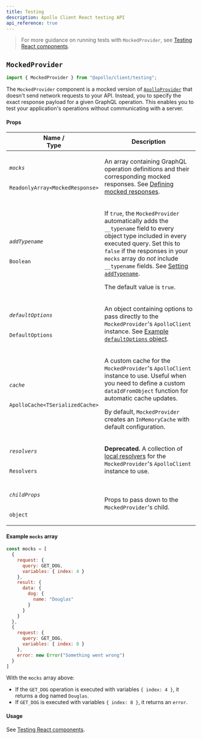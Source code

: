 ```yaml
---
title: Testing
description: Apollo Client React testing API
api_reference: true
---
```


> For more guidance on running tests with `MockedProvider`, see [Testing React components](../../development-testing/testing/).

## `MockedProvider`



```js
import { MockedProvider } from "@apollo/client/testing";
```

The `MockedProvider` component is a mocked version of [`ApolloProvider`](./hooks/#the-apolloprovider-component) that doesn't send network requests to your API. Instead, you to specify the exact response payload for a given GraphQL operation. This enables you to test your application's operations without communicating with a server.

#### Props

<table class="field-table">
  <thead>
    <tr>
      <th>Name /<br/>Type</th>
      <th>Description</th>
    </tr>
  </thead>

<tbody>
<tr>
<td>

###### `mocks`

`ReadonlyArray<MockedResponse>`
</td>
<td>

An array containing GraphQL operation definitions and their corresponding mocked responses. See [Defining mocked responses](../../development-testing/testing/#defining-mocked-responses).
</td>
</tr>


<tr>
<td>

###### `addTypename`

`Boolean`
</td>
<td>

If `true`, the `MockedProvider` automatically adds the `__typename` field to every object type included in every executed query. Set this to `false` if the responses in your `mocks` array do _not_ include `__typename` fields. See [Setting `addTypename`](../../development-testing/testing/#setting-addtypename).

The default value is `true`.

</td>
</tr>


<tr>
<td>

###### `defaultOptions`

`DefaultOptions`
</td>
<td>

An object containing options to pass directly to the `MockedProvider`'s `ApolloClient` instance. See [Example `defaultOptions` object](../core/ApolloClient/#example-defaultoptions-object).

</td>
</tr>


<tr>
<td>

###### `cache`

`ApolloCache<TSerializedCache>`
</td>
<td>

A custom cache for the `MockedProvider`'s `ApolloClient` instance to use. Useful when you need to define a custom `dataIdFromObject` function for automatic cache updates.

By default, `MockedProvider` creates an `InMemoryCache` with default configuration.

</td>
</tr>


<tr>
<td>

###### `resolvers`

`Resolvers`
</td>
<td>

**Deprecated.** A collection of [local resolvers](../../local-state/local-resolvers/) for the `MockedProvider`'s `ApolloClient` instance to use.

</td>
</tr>


<tr>
<td>

###### `childProps`

`object`
</td>
<td>

Props to pass down to the `MockedProvider`'s child.

</td>
</tr>

</tbody>
</table>

#### Example `mocks` array

```js
const mocks = [
  {
    request: {
      query: GET_DOG,
      variables: { index: 4 }
    },
    result: {
      data: {
        dog: {
          name: "Douglas"
        }
      }
    }
  },
  {
    request: {
      query: GET_DOG,
      variables: { index: 8 }
    },
    error: new Error("Something went wrong")
  }
]
```

With the `mocks` array above:

* If the `GET_DOG` operation is executed with variables `{ index: 4 }`, it returns a dog named `Douglas`.
* If `GET_DOG` is executed with variables `{ index: 8 }`, it returns an `error`.

#### Usage

See [Testing React components](../../development-testing/testing/).
